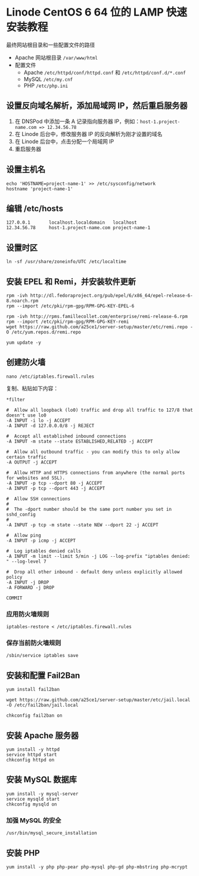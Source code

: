 # Linode CentOS 6 64 位的 LAMP 快速安装教程

最终网站根目录和一些配置文件的路径

* Apache 网站根目录 `/var/www/html`
* 配置文件
    * Apache `/etc/httpd/conf/httpd.conf` 和 `/etc/httpd/conf.d/*.conf`
    * MySQL `/etc/my.cnf`
    * PHP `/etc/php.ini`

## 设置反向域名解析，添加局域网 IP，然后重启服务器

1. 在 DNSPod 中添加一条 A 记录指向服务器 IP，例如：`host-1.project-name.com => 12.34.56.78`
2. 在 Linode 后台中，修改服务器 IP 的反向解析为刚才设置的域名
3. 在 Linode 后台中，点击分配一个局域网 IP
4. 重启服务器

## 设置主机名

    echo 'HOSTNAME=project-name-1' >> /etc/sysconfig/network
    hostname 'project-name-1'

## 编辑 /etc/hosts

    127.0.0.1       localhost.localdomain   localhost
    12.34.56.78     host-1.project-name.com project-name-1

## 设置时区

    ln -sf /usr/share/zoneinfo/UTC /etc/localtime

## 安装 EPEL 和 Remi，并安装软件更新

    rpm -ivh http://dl.fedoraproject.org/pub/epel/6/x86_64/epel-release-6-8.noarch.rpm
    rpm --import /etc/pki/rpm-gpg/RPM-GPG-KEY-EPEL-6
    
    rpm -ivh http://rpms.famillecollet.com/enterprise/remi-release-6.rpm
    rpm --import /etc/pki/rpm-gpg/RPM-GPG-KEY-remi
    wget https://raw.github.com/a25ce1/server-setup/master/etc/remi.repo -O /etc/yum.repos.d/remi.repo
    
    yum update -y

## 创建防火墙

    nano /etc/iptables.firewall.rules

复制、粘贴如下内容：

    *filter
    
    #  Allow all loopback (lo0) traffic and drop all traffic to 127/8 that doesn't use lo0
    -A INPUT -i lo -j ACCEPT
    -A INPUT -d 127.0.0.0/8 -j REJECT
    
    #  Accept all established inbound connections
    -A INPUT -m state --state ESTABLISHED,RELATED -j ACCEPT
    
    #  Allow all outbound traffic - you can modify this to only allow certain traffic
    -A OUTPUT -j ACCEPT
    
    #  Allow HTTP and HTTPS connections from anywhere (the normal ports for websites and SSL).
    -A INPUT -p tcp --dport 80 -j ACCEPT
    -A INPUT -p tcp --dport 443 -j ACCEPT
    
    #  Allow SSH connections
    #
    #  The -dport number should be the same port number you set in sshd_config
    #
    -A INPUT -p tcp -m state --state NEW --dport 22 -j ACCEPT
    
    #  Allow ping
    -A INPUT -p icmp -j ACCEPT
    
    #  Log iptables denied calls
    -A INPUT -m limit --limit 5/min -j LOG --log-prefix "iptables denied: " --log-level 7
    
    #  Drop all other inbound - default deny unless explicitly allowed policy
    -A INPUT -j DROP
    -A FORWARD -j DROP
    
    COMMIT

### 应用防火墙规则

    iptables-restore < /etc/iptables.firewall.rules

### 保存当前防火墙规则

    /sbin/service iptables save

## 安装和配置 Fail2Ban

    yum install fail2ban
    
    wget https://raw.github.com/a25ce1/server-setup/master/etc/jail.local -O /etc/fail2ban/jail.local
    
    chkconfig fail2ban on

## 安装 Apache 服务器

    yum install -y httpd
    service httpd start
    chkconfig httpd on

## 安装 MySQL 数据库

    yum install -y mysql-server
    service mysqld start
    chkconfig mysqld on

### 加强 MySQL 的安全

    /usr/bin/mysql_secure_installation

## 安装 PHP

    yum install -y php php-pear php-mysql php-gd php-mbstring php-mcrypt

